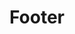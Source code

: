 ---
title: Footer
routable: false
visible: false
expires: 0
pageOptions:
    noIndex: true
sitemap:
   ignore: true

# do not change taxonomy definition. id tag is an identifier
taxonomy:
   tag: 'id-footer'

content:
  headline: Stay in touch
  byline:
    text: >
      In posuere eleifend <span class="nowrap">odio quisque</span> semper.
    # (values) bold | italic | uppercase | normal-case | small | normal-case
    # class: 'normal-case'
  button:
    text: 'Newsletter'
    url: 'https://kittyfishfrommars.github.io'
    icon: 'fa-envelope-o'
    # (values) bold | italic | uppercase | normal-case | small | normal-case
    # class: ''

social:
  items:
    -
      title: YouTube
      url: 'https://youtube.com'
      icon: fa-youtube-play
    -
      title: Facebook
      url: 'https://facebook.com'
      icon: fa-facebook
    -
      title: Tickets
      url: 'https://github.com/kittyfishfrommars'
      # icon: fa fa-ticket
      icon: fa-tags

legal:
  items:
    -
      title: 'Credits'
      # url: ''
      param: '#credits'
    -
      title: 'Privacy Policy'
      # url: ''
      param: '#privacy'
    -
      title: 'Legal Notice'
      # url: ''
      param: '#legal'
---